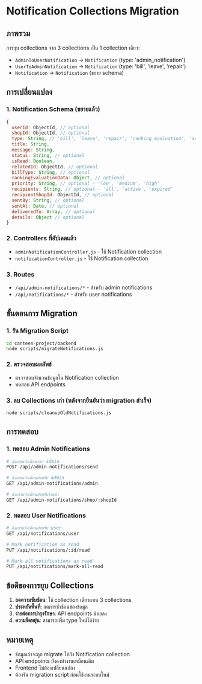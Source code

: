 # Notification Collections Migration

## ภาพรวม
การยุบ collections จาก 3 collections เป็น 1 collection เดียว:
- `AdminToUserNotification` → `Notification` (type: 'admin_notification')
- `UserToAdminNotification` → `Notification` (type: 'bill', 'leave', 'repair')
- `Notification` → `Notification` (ขยาย schema)

## การเปลี่ยนแปลง

### 1. Notification Schema (ขยายแล้ว)
```javascript
{
  userId: ObjectId, // optional
  shopId: ObjectId, // optional
  type: String, // 'bill', 'leave', 'repair', 'ranking_evaluation', 'admin_notification'
  title: String,
  message: String,
  status: String, // optional
  isRead: Boolean,
  relatedId: ObjectId, // optional
  billType: String, // optional
  rankingEvaluationData: Object, // optional
  priority: String, // optional - 'low', 'medium', 'high'
  recipients: String, // optional - 'all', 'active', 'expired'
  recipientShopId: ObjectId, // optional
  sentBy: String, // optional
  sentAt: Date, // optional
  deliveredTo: Array, // optional
  details: Object // optional
}
```

### 2. Controllers ที่อัปเดตแล้ว
- `adminNotificationController.js` - ใช้ Notification collection
- `notificationController.js` - ใช้ Notification collection

### 3. Routes
- `/api/admin-notifications/*` - สำหรับ admin notifications
- `/api/notifications/*` - สำหรับ user notifications

## ขั้นตอนการ Migration

### 1. รัน Migration Script
```bash
cd canteen-project/backend
node scripts/migrateNotifications.js
```

### 2. ตรวจสอบผลลัพธ์
- ตรวจสอบจำนวนข้อมูลใน Notification collection
- ทดสอบ API endpoints

### 3. ลบ Collections เก่า (หลังจากยืนยันว่า migration สำเร็จ)
```bash
node scripts/cleanupOldNotifications.js
```

## การทดสอบ

### 1. ทดสอบ Admin Notifications
```bash
# ส่งการแจ้งเตือนจาก admin
POST /api/admin-notifications/send

# ดึงการแจ้งเตือนสำหรับ admin
GET /api/admin-notifications/admin

# ดึงการแจ้งเตือนสำหรับร้านค้า
GET /api/admin-notifications/shop/:shopId
```

### 2. ทดสอบ User Notifications
```bash
# ดึงการแจ้งเตือนสำหรับ user
GET /api/notifications/user

# Mark notification as read
PUT /api/notifications/:id/read

# Mark all notifications as read
PUT /api/notifications/mark-all-read
```

## ข้อดีของการยุบ Collections

1. **ลดความซับซ้อน**: ใช้ collection เดียวแทน 3 collections
2. **ประหยัดพื้นที่**: ลดการซ้ำซ้อนของข้อมูล
3. **ง่ายต่อการบำรุงรักษา**: API endpoints น้อยลง
4. **ความยืดหยุ่น**: สามารถเพิ่ม type ใหม่ได้ง่าย

## หมายเหตุ

- ข้อมูลเก่าจะถูก migrate ไปยัง Notification collection
- API endpoints ยังคงทำงานเหมือนเดิม
- Frontend ไม่ต้องเปลี่ยนแปลง
- ต้องรัน migration script ก่อนใช้งานระบบใหม่


